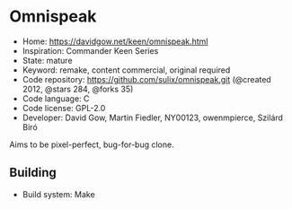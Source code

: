 # Omnispeak

- Home: https://davidgow.net/keen/omnispeak.html
- Inspiration: Commander Keen Series
- State: mature
- Keyword: remake, content commercial, original required
- Code repository: https://github.com/sulix/omnispeak.git (@created 2012, @stars 284, @forks 35)
- Code language: C
- Code license: GPL-2.0
- Developer: David Gow, Martin Fiedler, NY00123, owenmpierce, Szilárd Biró

Aims to be pixel-perfect, bug-for-bug clone.

## Building

- Build system: Make
